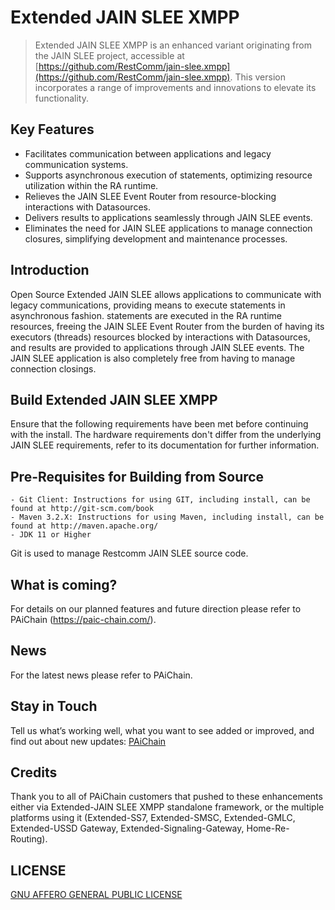 # Extended JAIN SLEE XMPP

> Extended JAIN SLEE XMPP is an enhanced variant originating from the JAIN SLEE project, accessible at [https://github.com/RestComm/jain-slee.xmpp](https://github.com/RestComm/jain-slee.xmpp). This version incorporates a range of improvements and innovations to elevate its functionality.

## Key Features
* Facilitates communication between applications and legacy communication systems.
* Supports asynchronous execution of statements, optimizing resource utilization within the RA runtime.
* Relieves the JAIN SLEE Event Router from resource-blocking interactions with Datasources.
* Delivers results to applications seamlessly through JAIN SLEE events.
* Eliminates the need for JAIN SLEE applications to manage connection closures, simplifying development and maintenance processes.

## Introduction

Open Source Extended JAIN SLEE allows applications to communicate with legacy communications, providing means to execute statements in asynchronous fashion. statements are executed in the RA runtime resources, freeing the JAIN SLEE Event Router from the burden of having its executors (threads) resources blocked by interactions with Datasources, and results are provided to applications through JAIN SLEE events. The JAIN SLEE application is also completely free from having to manage connection closings.

## Build Extended JAIN SLEE XMPP

Ensure that the following requirements have been met before continuing with the install. The hardware requirements don't differ from the underlying JAIN SLEE requirements, refer to its documentation for further information.

## Pre-Requisites for Building from Source
```
- Git Client: Instructions for using GIT, including install, can be found at http://git-scm.com/book
- Maven 3.2.X: Instructions for using Maven, including install, can be found at http://maven.apache.org/
- JDK 11 or Higher
```
Git is used to manage Restcomm JAIN SLEE source code. 

## What is coming?

For details on our planned features and future direction please refer to PAiChain (https://paic-chain.com/).

## News

For the latest news please refer to PAiChain.

## Stay in Touch

Tell us what’s working well, what you want to see added or improved, and find out about new updates: 
[PAiChain](https://paic-chain.com/)

## Credits

Thank you to all of PAiChain customers that pushed to these enhancements either via Extended-JAIN SLEE XMPP standalone framework, or the multiple platforms using it (Extended-SS7, Extended-SMSC, Extended-GMLC, Extended-USSD Gateway, Extended-Signaling-Gateway, Home-Re-Routing).

## LICENSE

[GNU AFFERO GENERAL PUBLIC LICENSE](https://github.com/PAiC-BD-Sales/jain-slee-xmpp/blob/main/LICENSE)
